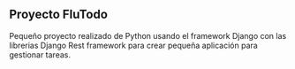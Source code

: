 ## Proyecto FluTodo

Pequeño proyecto realizado de Python usando el framework Django con las librerias Django Rest framework para crear pequeña aplicación para gestionar tareas.

